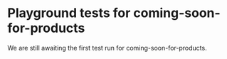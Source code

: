 # Playground tests for coming-soon-for-products
We are still awaiting the first test run for coming-soon-for-products.
